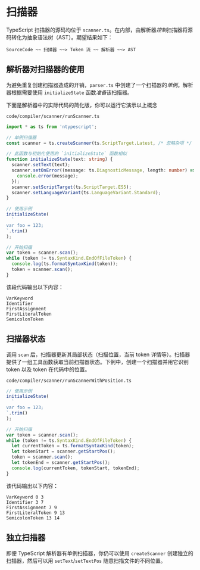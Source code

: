 # 扫描器

TypeScript 扫描器的源码均位于 `scanner.ts`。在内部，由解析器*控制*扫描器将源码转化为抽象语法树（AST）。期望结果如下：

```
SourceCode ~~ 扫描器 ~~> Token 流 ~~ 解析器 ~~> AST
```

## 解析器对扫描器的使用

为避免重复创建扫描器造成的开销，`parser.ts` 中创建了一个扫描器的*单例*。解析器根据需要使用 `initializeState` 函数*准备*该扫描器。

下面是解析器中的实际代码的简化版，你可以运行它演示以上概念

`code/compiler/scanner/runScanner.ts`

```ts
import * as ts from 'ntypescript';

// 单例扫描器
const scanner = ts.createScanner(ts.ScriptTarget.Latest, /* 忽略杂项 */ true);

// 此函数与初始化使用的 `initializeState` 函数相似
function initializeState(text: string) {
  scanner.setText(text);
  scanner.setOnError((message: ts.DiagnosticMessage, length: number) => {
    console.error(message);
  });
  scanner.setScriptTarget(ts.ScriptTarget.ES5);
  scanner.setLanguageVariant(ts.LanguageVariant.Standard);
}

// 使用示例
initializeState(
  `
var foo = 123;
`.trim()
);

// 开始扫描
var token = scanner.scan();
while (token != ts.SyntaxKind.EndOfFileToken) {
  console.log(ts.formatSyntaxKind(token));
  token = scanner.scan();
}
```

该段代码输出以下内容：

```
VarKeyword
Identifier
FirstAssignment
FirstLiteralToken
SemicolonToken
```

## 扫描器状态

调用 `scan` 后，扫描器更新其局部状态（扫描位置，当前 token 详情等）。扫描器提供了一组工具函数获取当前扫描器状态。下例中，创建一个扫描器并用它识别 token 以及 token 在代码中的位置。

`code/compiler/scanner/runScannerWithPosition.ts`

```ts
// 使用示例
initializeState(
  `
var foo = 123;
`.trim()
);

// 开始扫描
var token = scanner.scan();
while (token != ts.SyntaxKind.EndOfFileToken) {
  let currentToken = ts.formatSyntaxKind(token);
  let tokenStart = scanner.getStartPos();
  token = scanner.scan();
  let tokenEnd = scanner.getStartPos();
  console.log(currentToken, tokenStart, tokenEnd);
}
```

该代码输出以下内容：

```
VarKeyword 0 3
Identifier 3 7
FirstAssignment 7 9
FirstLiteralToken 9 13
SemicolonToken 13 14
```

## 独立扫描器

即便 TypeScript 解析器有单例扫描器，你仍可以使用 `createScanner` 创建独立的扫描器，然后可以用 `setText`/`setTextPos` 随意扫描文件的不同位置。
